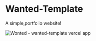 # Wanted-Template
A simple,portfolio website!

![Wonted - wanted-template vercel app](https://github.com/AmiraAlaa3/Wanted-Template/assets/119977494/db70a104-67ed-46ac-a643-9d1706ac4a04)
